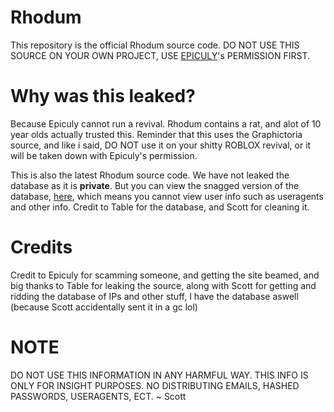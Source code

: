 # Rhodum
This repository is the official Rhodum source code. DO NOT USE THIS SOURCE ON YOUR OWN PROJECT, USE <a href="https://github.com/Epiculy" target="_blank">EPICULY</a>'s PERMISSION FIRST.

# Why was this leaked?
Because Epiculy cannot run a revival. Rhodum contains a rat, and alot of 10 year olds actually trusted this. Reminder that this uses the Graphictoria source, and like i said, DO NOT use it on your shitty ROBLOX revival, or it will be taken down with Epiculy's permission.

This is also the latest Rhodum source code. We have not leaked the database as it is <b>private</b>. But you can view the snagged version of the database, <a href="https://github.com/qunjz/Rhodum/blob/main/rhod688055_rhodum.sql">here</a>, which means you cannot view user info such as useragents and other info. Credit to Table for the database, and Scott for cleaning it.

# Credits
Credit to Epiculy for scamming someone, and getting the site beamed, and big thanks to Table for leaking the source, along with Scott for getting and ridding the database of IPs and other stuff, I have the database aswell (because Scott accidentally sent it in a gc lol)

# NOTE
DO NOT USE THIS INFORMATION IN ANY HARMFUL WAY. THIS INFO IS ONLY FOR INSIGHT PURPOSES. NO DISTRIBUTING EMAILS, HASHED PASSWORDS, USERAGENTS, ECT.  ~ Scott
